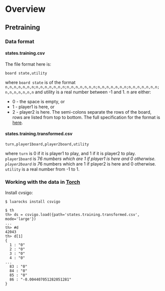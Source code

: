 # Overview

## Pretraining

### Data format

#### states.training.csv

The file format here is:

```
board state,utility
```

where `board state` is of the format `n,n,n,n,n,n,n;n,n,n,n,n,n,n;n,n,n,n,n,n,n;n,n,n,n,n,n,n;n,n,n,n,n,n,n;n,n,n,n,n,n,n` and utility is a real number between -1 and 1. n are either:
* 0 - the space is empty, or
* 1 - player1 is here, or
* 2 - player2 is here.
The semi-colons separate the rows of the board, rows are listed from top to bottom. The full specification for the format is [here](http://theaigames.com/competitions/four-in-a-row/getting-started).

#### states.training.transformed.csv

```
turn,player1board,player2board,utility
```
where `turn` is 0 if it is player1 to play, and 1 if it is player2 to play. `player1board` is 7*6 numbers which are 1 if player1 is here and 0 otherwise. `player2board` is 7*6 numbers which are 1 if player2 is here and 0 otherwise. `utility` is a real number from -1 to 1.

### Working with the data in [Torch](http://torch.ch/)

Install cvsigo:
```
$ luarocks install csvigo
```

```
$ th
th> ds = csvigo.load({path='states.training.transformed.csv', mode='large'})
...
th> #d
42043
th> d[1]
{
  1 : "0"
  2 : "0"
  3 : "0"
  4 : "0"
...
  83 : "0"
  84 : "0"
  85 : "0"
  86 : "-0.004407051282051281"
}
```